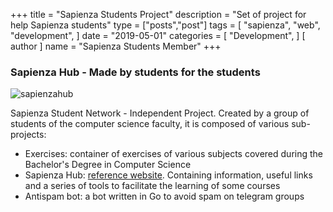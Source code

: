 +++
title = "Sapienza Students Project"
description = "Set of project for help Sapienza students"
type = ["posts","post"]
tags = [
    "sapienza",
    "web",
    "development",
]
date = "2019-05-01"
categories = [
    "Development",
]
[ author ]
  name = "Sapienza Students Member"
+++

### Sapienza Hub - Made by students for the students

![sapienzahub](/img/sapienzahub.jpeg)

Sapienza Student Network - Independent Project. Created by a group of students of the computer science faculty, it is composed of various sub-projects:
* Exercises: container of exercises of various subjects covered during the Bachelor's Degree in Computer Science
* Sapienza Hub: [reference website](https://www.sapienzahub.it). Containing information, useful links and a series of tools to facilitate the learning of some courses
* Antispam bot: a bot written in Go to avoid spam on telegram groups
